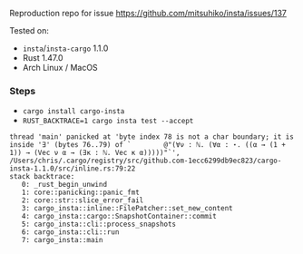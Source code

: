 Reproduction repo for issue https://github.com/mitsuhiko/insta/issues/137

Tested on:

- `insta`/`insta-cargo` 1.1.0
- Rust 1.47.0
- Arch Linux / MacOS

### Steps

- `cargo install cargo-insta`
- `RUST_BACKTRACE=1 cargo insta test --accept`

```
thread 'main' panicked at 'byte index 78 is not a char boundary; it is inside '∃' (bytes 76..79) of `        @"(∀ν : ℕ. (∀α : ⋆. ((α → (1 + 1)) → (Vec ν α → (∃κ : ℕ. Vec κ α)))))"`', /Users/chris/.cargo/registry/src/github.com-1ecc6299db9ec823/cargo-insta-1.1.0/src/inline.rs:79:22
stack backtrace:
   0: _rust_begin_unwind
   1: core::panicking::panic_fmt
   2: core::str::slice_error_fail
   3: cargo_insta::inline::FilePatcher::set_new_content
   4: cargo_insta::cargo::SnapshotContainer::commit
   5: cargo_insta::cli::process_snapshots
   6: cargo_insta::cli::run
   7: cargo_insta::main
```

